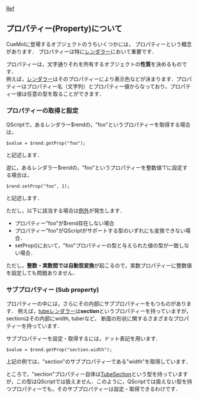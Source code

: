 [Ref](../../Ref)
## プロパティー(Property)について
CueMolに登場するオブジェクトのうちいくつかには，
プロパティーという概念があります．
プロパティーは特に[レンダラー](../../Ref/Renderer)において重要です．

プロパティーは，文字通りそれを所有するオブジェクトの**性質**を決めるものです．<br/>
例えば，[レンダラー](../../Ref/Renderer)はそのプロパティーにより表示色などが決まります．プロパティーはプロパティー名（文字列）とプロパティー値からなっており，プロパティー値は任意の型を取ることができます．

### プロパティーの取得と設定
QScriptで，あるレンダラー$rendの，"foo"というプロパティーを取得する場合は，
```
$value = $rend.getProp("foo");
```
と記述します．

逆に，あるレンダラー$rendの，"foo"というプロパティーを整数値'1'に設定する場合は，
```
$rend.setProp("foo", 1);
```
と記述します．

ただし，以下に該当する場合は[例外](../../Ref/Exception)が発生します．

* プロパティー"foo"が$rend存在しない場合
* プロパティー"foo"がQScriptがサポートする型のいずれにも変換できない場合．
* setProp()において，"foo"プロパティーの型と与えられた値の型が一致しない場合．

ただし，**整数・実数間では自動型変換**が起こるので，実数プロパティーに整数値を設定しても問題ありません．

### サブプロパティー (Sub property)
プロパティーの中には，さらにその内部にサブプロパティーをもつものがあります．
例えば，[tubeレンダラー](../../Ref/molvis/TubeRenderer)は**section**というプロパティーを持っていますが，sectionはその内部にwidth, tuberなど，
断面の形状に関するさまざまなプロパティーを持っています．

サブプロパティーを設定・取得するには，ドット表記を用います．
```
$value = $rend.getProp("section.width");
```
上記の例では，"section"のサブプロパティーである"width"を取得しています．

ところで，"section"プロパティー自体は[TubeSection](../../Ref/molvis/TubeSection)という型を持っていますが，この型はQScriptでは扱えません．このように，QScriptでは扱えない型を持つプロパティーでも，そのサブプロパティーは設定・取得できるわけです．